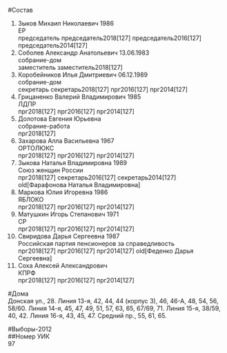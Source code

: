 #Состав  
1. Зыков Михаил Николаевич 1986  
    ЕР  
    председатель председатель2018[127] председатель2016[127] председатель2014[127]  
2. Соболев Александр Анатольевич 13.06.1983  
    собрание-дом  
    заместитель заместитель2018[127]  
3. Коробейников Илья Дмитриевич 06.12.1989  
    собрание-дом  
    секретарь секретарь2018[127] прг2016[127] прг2014[127]  
4. Грицаненко Валерий Владимирович 1985  
    ЛДПР  
    прг2018[127] прг2016[127] прг2014[127]  
5. Долотова Евгения Юрьевна  
    собрание-работа  
    прг2018[127]  
6. Захарова Алла Васильевна 1967  
    ОРТОЛЮКС  
    прг2018[127] прг2016[127] прг2014[127]  
7. Зыкова Наталья Владимировна 1989  
    Союз женщин России  
    прг2018[127] секретарь2016[127] секретарь2014[127] old[Фарафонова Наталья Владимировна]  
8. Маркова Юлия Игоревна 1986  
    ЯБЛОКО  
    прг2018[127] прг2016[127] прг2014[127]  
9. Матушкин Игорь Степанович 1971  
    СР  
    прг2018[127] прг2016[127] прг2014[127]  
10. Свиридова Дарья Сергеевна 1987  
    Российская партия пенсионеров за справедливость  
    прг2018[127] прг2016[127] прг2014[127] old[Феденко Дарья Сергеевна]  
11. Соха Алексей Александрович  
    КПРФ  
    прг2018[127] прг2016[127] прг2014[127]  

#Дома  
Донская ул.,   28. Линия 13-я,     42, 44, 44 (корпус 3), 46, 46-А, 48, 54, 56, 58/60. Линия 14-я,     45, 47, 49, 51, 57, 63, 65, 67/69, 71. Линия 15-я,     38/59, 40, 42. Линия 16-я,     43, 45, 47. Средний пр.,     55, 61, 65.  
  
#Выборы-2012  
##Номер УИК  
97  
